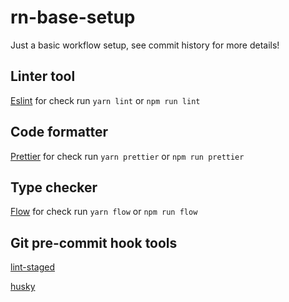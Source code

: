 # rn-base-setup

Just a basic workflow setup, see commit history for more details!

## Linter tool

[Eslint](https://eslint.org/) for check run `yarn lint` or `npm run lint`

## Code formatter

[Prettier](https://prettier.io/) for check run `yarn prettier` or `npm run prettier`

## Type checker

[Flow](https://flow.org/) for check run `yarn flow` or `npm run flow`

## Git pre-commit hook tools

[lint-staged](https://github.com/okonet/lint-staged)

[husky](https://github.com/typicode/husky)
